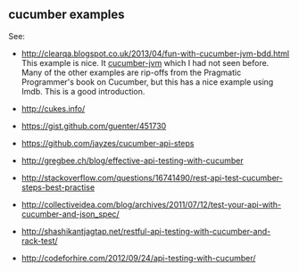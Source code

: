 cucumber examples
-----------------

See:

- http://clearqa.blogspot.co.uk/2013/04/fun-with-cucumber-jvm-bdd.html This example is nice. It [cucumber-jvm](https://github.com/cucumber/cucumber-jvm) which I had not seen before. Many of the other examples are rip-offs from the Pragmatic Programmer's book on Cucumber, but this has a nice example using Imdb. This is a good introduction.

- http://cukes.info/
- https://gist.github.com/guenter/451730
- https://github.com/jayzes/cucumber-api-steps
- http://gregbee.ch/blog/effective-api-testing-with-cucumber
- http://stackoverflow.com/questions/16741490/rest-api-test-cucumber-steps-best-practise
- http://collectiveidea.com/blog/archives/2011/07/12/test-your-api-with-cucumber-and-json_spec/
- http://shashikantjagtap.net/restful-api-testing-with-cucumber-and-rack-test/
- http://codeforhire.com/2012/09/24/api-testing-with-cucumber/
